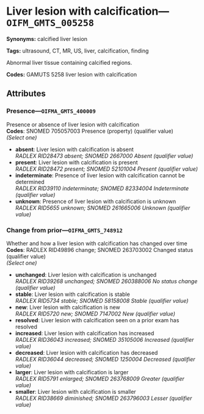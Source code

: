 # Liver lesion with calcification—`OIFM_GMTS_005258`

**Synonyms:** calcified liver lesion

**Tags:** ultrasound, CT, MR, US, liver, calcification, finding

Abnormal liver tissue containing calcified regions.

**Codes:** GAMUTS 5258 liver lesion with calcification

## Attributes

### Presence—`OIFMA_GMTS_400009`

Presence or absence of liver lesion with calcification  
**Codes**: SNOMED 705057003 Presence (property) (qualifier value)  
*(Select one)*

- **absent**: Liver lesion with calcification is absent  
_RADLEX RID28473 absent; SNOMED 2667000 Absent (qualifier value)_
- **present**: Liver lesion with calcification is present  
_RADLEX RID28472 present; SNOMED 52101004 Present (qualifier value)_
- **indeterminate**: Presence of liver lesion with calcification cannot be determined  
_RADLEX RID39110 indeterminate; SNOMED 82334004 Indeterminate (qualifier value)_
- **unknown**: Presence of liver lesion with calcification is unknown  
_RADLEX RID5655 unknown; SNOMED 261665006 Unknown (qualifier value)_

### Change from prior—`OIFMA_GMTS_748912`

Whether and how a liver lesion with calcification has changed over time  
**Codes**: RADLEX RID49896 change; SNOMED 263703002 Changed status (qualifier value)  
*(Select one)*

- **unchanged**: Liver lesion with calcification is unchanged  
_RADLEX RID39268 unchanged; SNOMED 260388006 No status change (qualifier value)_
- **stable**: Liver lesion with calcification is stable  
_RADLEX RID5734 stable; SNOMED 58158008 Stable (qualifier value)_
- **new**: Liver lesion with calcification is new  
_RADLEX RID5720 new; SNOMED 7147002 New (qualifier value)_
- **resolved**: Liver lesion with calcification seen on a prior exam has resolved  
- **increased**: Liver lesion with calcification has increased  
_RADLEX RID36043 increased; SNOMED 35105006 Increased (qualifier value)_
- **decreased**: Liver lesion with calcification has decreased  
_RADLEX RID36044 decreased; SNOMED 1250004 Decreased (qualifier value)_
- **larger**: Liver lesion with calcification is larger  
_RADLEX RID5791 enlarged; SNOMED 263768009 Greater (qualifier value)_
- **smaller**: Liver lesion with calcification is smaller  
_RADLEX RID38669 diminished; SNOMED 263796003 Lesser (qualifier value)_